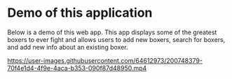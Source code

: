 # Demo of this application
Below is a demo of this web app. This app displays some of the greatest boxers to ever fight and allows users to add new boxers, search for boxers, and add new info about an existing boxer. 

https://user-images.githubusercontent.com/64612973/200748379-70f4e1d4-4f9e-4aca-b353-090f87d48950.mp4

